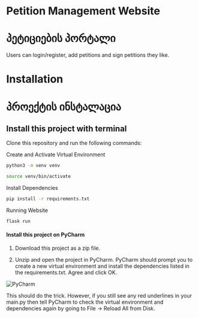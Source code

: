 # Petition Management Website
# პეტიციების პორტალი
Users can login/register, add petitions and sign petitions they like.


# Installation
# პროექტის ინსტალაცია 


## Install this project with terminal
Clone this repository and run the following commands:

Create and Activate Virtual Environment
```bash
python3 -m venv venv
```
```bash
source venv/bin/activate
```
Install Dependencies
```bash
pip install -r requirements.txt
```
Running Website
```bash
flask run
```


#### Install this project on PyCharm
1) Download this project as a zip file.


2) Unzip and open the project in PyCharm. PyCharm should prompt you to create a new virtual environment and install the dependencies listed in the requirements.txt. Agree and click OK.

![PyCharm](https://img-c.udemycdn.com/redactor/raw/article_lecture/2023-07-26_12-08-47-69e6743627b107a1734fa8832618060b.png)

This should do the trick. However, if you still see any red underlines in your main.py then tell PyCharm to check the virtual environment and dependencies again by going to File -> Reload All from Disk.
